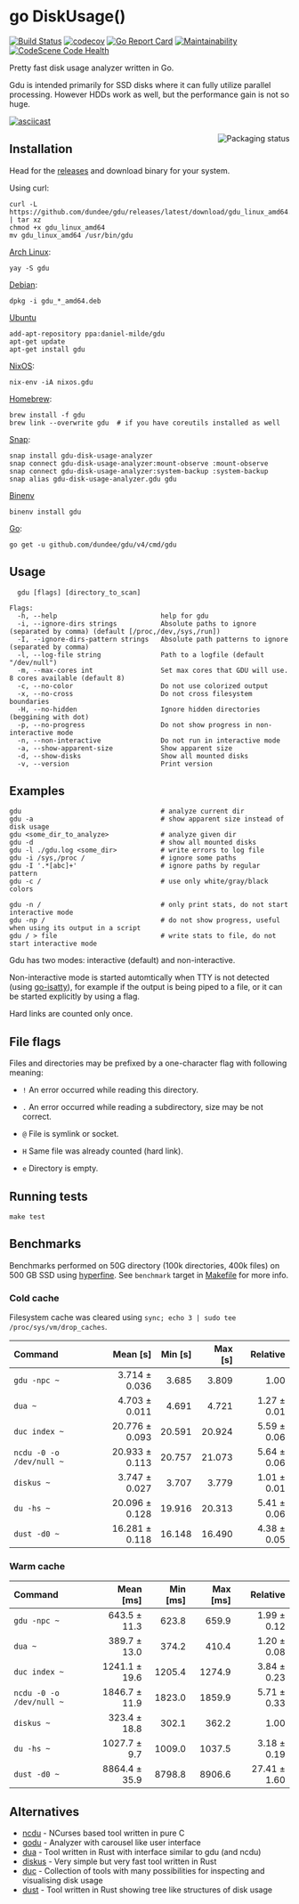# go DiskUsage()

[![Build Status](https://travis-ci.com/dundee/gdu.svg?branch=master)](https://travis-ci.com/dundee/gdu)
[![codecov](https://codecov.io/gh/dundee/gdu/branch/master/graph/badge.svg)](https://codecov.io/gh/dundee/gdu)
[![Go Report Card](https://goreportcard.com/badge/github.com/dundee/gdu)](https://goreportcard.com/report/github.com/dundee/gdu)
[![Maintainability](https://api.codeclimate.com/v1/badges/30d793274607f599e658/maintainability)](https://codeclimate.com/github/dundee/gdu/maintainability)
[![CodeScene Code Health](https://codescene.io/projects/13129/status-badges/code-health)](https://codescene.io/projects/13129)

Pretty fast disk usage analyzer written in Go.

Gdu is intended primarily for SSD disks where it can fully utilize parallel processing.
However HDDs work as well, but the performance gain is not so huge.

[![asciicast](https://asciinema.org/a/382738.svg)](https://asciinema.org/a/382738)

<a href="https://repology.org/project/gdu/versions">
    <img src="https://repology.org/badge/vertical-allrepos/gdu.svg" alt="Packaging status" align="right">
</a>

## Installation

Head for the [releases](https://github.com/dundee/gdu/releases) and download binary for your system.

Using curl:

    curl -L https://github.com/dundee/gdu/releases/latest/download/gdu_linux_amd64.tgz | tar xz
    chmod +x gdu_linux_amd64
    mv gdu_linux_amd64 /usr/bin/gdu

[Arch Linux](https://aur.archlinux.org/packages/gdu/):

    yay -S gdu

[Debian](https://packages.debian.org/sid/gdu):

    dpkg -i gdu_*_amd64.deb

[Ubuntu](https://launchpad.net/~daniel-milde/+archive/ubuntu/gdu)

    add-apt-repository ppa:daniel-milde/gdu
    apt-get update
    apt-get install gdu


[NixOS](https://search.nixos.org/packages?channel=unstable&show=gdu&query=gdu):

    nix-env -iA nixos.gdu

[Homebrew](https://formulae.brew.sh/formula/gdu):

    brew install -f gdu
    brew link --overwrite gdu  # if you have coreutils installed as well

[Snap](https://snapcraft.io/gdu-disk-usage-analyzer):

    snap install gdu-disk-usage-analyzer
    snap connect gdu-disk-usage-analyzer:mount-observe :mount-observe
    snap connect gdu-disk-usage-analyzer:system-backup :system-backup
    snap alias gdu-disk-usage-analyzer.gdu gdu

[Binenv](https://github.com/devops-works/binenv)

    binenv install gdu

[Go](https://pkg.go.dev/github.com/dundee/gdu):

    go get -u github.com/dundee/gdu/v4/cmd/gdu


## Usage

```
  gdu [flags] [directory_to_scan]

Flags:
  -h, --help                          help for gdu
  -i, --ignore-dirs strings           Absolute paths to ignore (separated by comma) (default [/proc,/dev,/sys,/run])
  -I, --ignore-dirs-pattern strings   Absolute path patterns to ignore (separated by comma)
  -l, --log-file string               Path to a logfile (default "/dev/null")
  -m, --max-cores int                 Set max cores that GDU will use. 8 cores available (default 8)
  -c, --no-color                      Do not use colorized output
  -x, --no-cross                      Do not cross filesystem boundaries
  -H, --no-hidden                     Ignore hidden directories (beggining with dot)
  -p, --no-progress                   Do not show progress in non-interactive mode
  -n, --non-interactive               Do not run in interactive mode
  -a, --show-apparent-size            Show apparent size
  -d, --show-disks                    Show all mounted disks
  -v, --version                       Print version
```

## Examples

    gdu                                   # analyze current dir
    gdu -a                                # show apparent size instead of disk usage
    gdu <some_dir_to_analyze>             # analyze given dir
    gdu -d                                # show all mounted disks
    gdu -l ./gdu.log <some_dir>           # write errors to log file
    gdu -i /sys,/proc /                   # ignore some paths
    gdu -I '.*[abc]+'                     # ignore paths by regular pattern
    gdu -c /                              # use only white/gray/black colors

    gdu -n /                              # only print stats, do not start interactive mode
    gdu -np /                             # do not show progress, useful when using its output in a script
    gdu / > file                          # write stats to file, do not start interactive mode

Gdu has two modes: interactive (default) and non-interactive.

Non-interactive mode is started automtically when TTY is not detected (using [go-isatty](https://github.com/mattn/go-isatty)), for example if the output is being piped to a file, or it can be started explicitly by using a flag.

Hard links are counted only once.

## File flags

Files and directories may be prefixed by a one-character
flag with following meaning:

* `!` An error occurred while reading this directory.

* `.` An error occurred while reading a subdirectory, size may be not correct.

* `@` File is symlink or socket.

* `H` Same file was already counted (hard link).

* `e` Directory is empty.

## Running tests

    make test


## Benchmarks

Benchmarks performed on 50G directory (100k directories, 400k files) on 500 GB SSD using [hyperfine](https://github.com/sharkdp/hyperfine).
See `benchmark` target in [Makefile](Makefile) for more info.

### Cold cache

Filesystem cache was cleared using `sync; echo 3 | sudo tee /proc/sys/vm/drop_caches`.

| Command | Mean [s] | Min [s] | Max [s] | Relative |
|:---|---:|---:|---:|---:|
| `gdu -npc ~` | 3.714 ± 0.036 | 3.685 | 3.809 | 1.00 |
| `dua ~` | 4.703 ± 0.011 | 4.691 | 4.721 | 1.27 ± 0.01 |
| `duc index ~` | 20.776 ± 0.093 | 20.591 | 20.924 | 5.59 ± 0.06 |
| `ncdu -0 -o /dev/null ~` | 20.933 ± 0.113 | 20.757 | 21.073 | 5.64 ± 0.06 |
| `diskus ~` | 3.747 ± 0.027 | 3.707 | 3.779 | 1.01 ± 0.01 |
| `du -hs ~` | 20.096 ± 0.128 | 19.916 | 20.313 | 5.41 ± 0.06 |
| `dust -d0 ~` | 16.281 ± 0.118 | 16.148 | 16.490 | 4.38 ± 0.05 |


### Warm cache

| Command | Mean [ms] | Min [ms] | Max [ms] | Relative |
|:---|---:|---:|---:|---:|
| `gdu -npc ~` | 643.5 ± 11.3 | 623.8 | 659.9 | 1.99 ± 0.12 |
| `dua ~` | 389.7 ± 13.0 | 374.2 | 410.4 | 1.20 ± 0.08 |
| `duc index ~` | 1241.1 ± 19.6 | 1205.4 | 1274.9 | 3.84 ± 0.23 |
| `ncdu -0 -o /dev/null ~` | 1846.7 ± 11.9 | 1823.0 | 1859.9 | 5.71 ± 0.33 |
| `diskus ~` | 323.4 ± 18.8 | 302.1 | 362.2 | 1.00 |
| `du -hs ~` | 1027.7 ± 9.7 | 1009.0 | 1037.5 | 3.18 ± 0.19 |
| `dust -d0 ~` | 8864.4 ± 35.9 | 8798.8 | 8906.6 | 27.41 ± 1.60 |

## Alternatives

* [ncdu](https://dev.yorhel.nl/ncdu) - NCurses based tool written in pure C
* [godu](https://github.com/viktomas/godu) - Analyzer with carousel like user interface
* [dua](https://github.com/Byron/dua-cli) - Tool written in Rust with interface similar to gdu (and ncdu)
* [diskus](https://github.com/sharkdp/diskus) - Very simple but very fast tool written in Rust
* [duc](https://duc.zevv.nl/) - Collection of tools with many possibilities for inspecting and visualising disk usage
* [dust](https://github.com/bootandy/dust) - Tool written in Rust showing tree like structures of disk usage